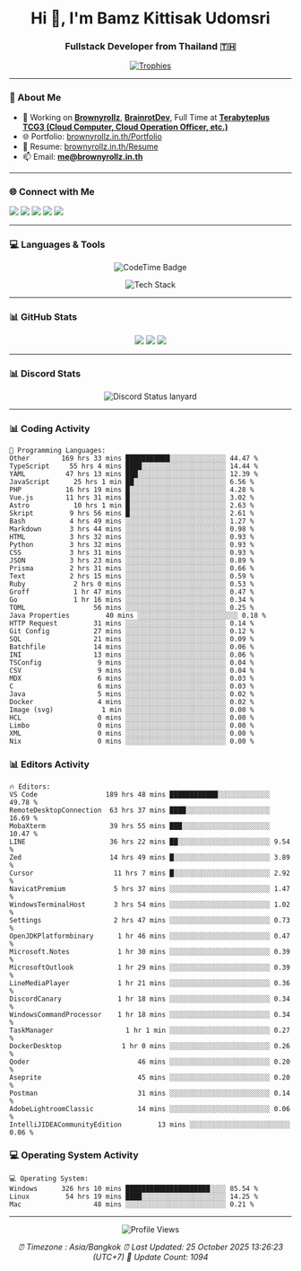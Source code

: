 <h1 align="center">Hi 👋, I'm Bamz Kittisak Udomsri</h1>
<h3 align="center">Fullstack Developer from Thailand 🇹🇭</h3>

<p align="center">
  <a href="https://github.com/ryo-ma/github-profile-trophy">
    <img src="https://github-profile-trophy.vercel.app/?username=brownyroll" alt="Trophies" />
  </a>
</p>

---

### 🔧 About Me

- 🔭 Working on [**Brownyrollz**](https://github.com/Brownyrollz), [**BrainrotDev**](https://github.com/brainrotdev), Full Time at [**Terabyteplus TCG3 (Cloud Computer, Cloud Operation Officer, etc.)**](https://tcloud.in.th)
- 🌐 Portfolio: [brownyrollz.in.th/Portfolio](https://Brownyrollz.in.th/Portfolio)
- 📄 Resume: [brownyrollz.in.th/Resume](https://Brownyrollz.in.th/Resume)
- 📫 Email: **me@brownyrollz.in.th**
---

### 🌐 Connect with Me

<p align="left">
  <a href="https://codepen.io/brownyroll" target="_blank"><img src="https://img.shields.io/badge/CodePen-000?style=for-the-badge&logo=codepen&logoColor=white" /></a>
  <a href="https://fb.com/brownyroll.bbamz" target="_blank"><img src="https://img.shields.io/badge/Facebook-1877F2?style=for-the-badge&logo=facebook&logoColor=white" /></a>
  <a href="https://instagram.com/brownyroll.darkalich" target="_blank"><img src="https://img.shields.io/badge/Instagram-E4405F?style=for-the-badge&logo=instagram&logoColor=white" /></a>
  <a href="https://www.youtube.com/c/brownyrollz" target="_blank"><img src="https://img.shields.io/badge/YouTube-FF0000?style=for-the-badge&logo=youtube&logoColor=white" /></a>
  <a href="https://discord.gg/yyJRFxTXGU" target="_blank"><img src="https://img.shields.io/badge/Discord-5865F2?style=for-the-badge&logo=discord&logoColor=white" /></a>
</p>

---

### 💻 Languages & Tools

<p align="center">
  <img href="https://codetime.dev" alt="CodeTime Badge" src="https://shields.jannchie.com/endpoint?style=flat&color=222&url=https%3A%2F%2Fapi.codetime.dev%2Fv3%2Fusers%2Fshield%3Fuid%3D34055">
  <br/>
  <!--START_SECTION:tech-->
<p align="center">
  <img src="https://skillicons.dev/icons?i=html,css,js,ts,react,nextjs,nodejs,vue,php,laravel,dotnet,django,tailwind,bootstrap,express,arduino,mysql,sqlite,mongodb,nginx,docker,git,linux,figma,postman,astro,bash,bun,cloudflare,discord,discordjs" alt="Tech Stack" />
</p>
<!--END_SECTION:tech-->
</p>

---

### 📊 GitHub Stats

<p align="center">
  <img src="https://github-readme-stats.vercel.app/api?username=brownyroll&show_icons=true" />
  <img src="https://github-readme-stats.vercel.app/api/top-langs/?username=brownyroll&layout=compact" />
  <img src="https://github-readme-streak-stats.herokuapp.com/?user=brownyroll" />
</p>

---

### 📊 Discord Stats

<p align="center">
     <img alt='Discord Status lanyard' src='https://lanyard.cnrad.dev/api/280676963885121536' />
</p>

---

<p align="center">


### 📊 Coding Activity

<!--START_SECTION:waka-->
```text
💬 Programming Languages:
Other        169 hrs 33 mins ███████████░░░░░░░░░░░░░░ 44.47 %
TypeScript     55 hrs 4 mins ████░░░░░░░░░░░░░░░░░░░░░ 14.44 %
YAML          47 hrs 13 mins ███░░░░░░░░░░░░░░░░░░░░░░ 12.39 %
JavaScript      25 hrs 1 min ██░░░░░░░░░░░░░░░░░░░░░░░ 6.56 %
PHP           16 hrs 19 mins █░░░░░░░░░░░░░░░░░░░░░░░░ 4.28 %
Vue.js        11 hrs 31 mins █░░░░░░░░░░░░░░░░░░░░░░░░ 3.02 %
Astro           10 hrs 1 min █░░░░░░░░░░░░░░░░░░░░░░░░ 2.63 %
Skript         9 hrs 56 mins █░░░░░░░░░░░░░░░░░░░░░░░░ 2.61 %
Bash           4 hrs 49 mins ░░░░░░░░░░░░░░░░░░░░░░░░░ 1.27 %
Markdown       3 hrs 44 mins ░░░░░░░░░░░░░░░░░░░░░░░░░ 0.98 %
HTML           3 hrs 32 mins ░░░░░░░░░░░░░░░░░░░░░░░░░ 0.93 %
Python         3 hrs 32 mins ░░░░░░░░░░░░░░░░░░░░░░░░░ 0.93 %
CSS            3 hrs 31 mins ░░░░░░░░░░░░░░░░░░░░░░░░░ 0.93 %
JSON           3 hrs 23 mins ░░░░░░░░░░░░░░░░░░░░░░░░░ 0.89 %
Prisma         2 hrs 31 mins ░░░░░░░░░░░░░░░░░░░░░░░░░ 0.66 %
Text           2 hrs 15 mins ░░░░░░░░░░░░░░░░░░░░░░░░░ 0.59 %
Ruby            2 hrs 0 mins ░░░░░░░░░░░░░░░░░░░░░░░░░ 0.53 %
Groff           1 hr 47 mins ░░░░░░░░░░░░░░░░░░░░░░░░░ 0.47 %
Go              1 hr 16 mins ░░░░░░░░░░░░░░░░░░░░░░░░░ 0.34 %
TOML                 56 mins ░░░░░░░░░░░░░░░░░░░░░░░░░ 0.25 %
Java Properties         40 mins ░░░░░░░░░░░░░░░░░░░░░░░░░ 0.18 %
HTTP Request         31 mins ░░░░░░░░░░░░░░░░░░░░░░░░░ 0.14 %
Git Config           27 mins ░░░░░░░░░░░░░░░░░░░░░░░░░ 0.12 %
SQL                  21 mins ░░░░░░░░░░░░░░░░░░░░░░░░░ 0.09 %
Batchfile            14 mins ░░░░░░░░░░░░░░░░░░░░░░░░░ 0.06 %
INI                  13 mins ░░░░░░░░░░░░░░░░░░░░░░░░░ 0.06 %
TSConfig              9 mins ░░░░░░░░░░░░░░░░░░░░░░░░░ 0.04 %
CSV                   9 mins ░░░░░░░░░░░░░░░░░░░░░░░░░ 0.04 %
MDX                   6 mins ░░░░░░░░░░░░░░░░░░░░░░░░░ 0.03 %
C                     6 mins ░░░░░░░░░░░░░░░░░░░░░░░░░ 0.03 %
Java                  5 mins ░░░░░░░░░░░░░░░░░░░░░░░░░ 0.02 %
Docker                4 mins ░░░░░░░░░░░░░░░░░░░░░░░░░ 0.02 %
Image (svg)            1 min ░░░░░░░░░░░░░░░░░░░░░░░░░ 0.00 %
HCL                   0 mins ░░░░░░░░░░░░░░░░░░░░░░░░░ 0.00 %
Limbo                 0 mins ░░░░░░░░░░░░░░░░░░░░░░░░░ 0.00 %
XML                   0 mins ░░░░░░░░░░░░░░░░░░░░░░░░░ 0.00 %
Nix                   0 mins ░░░░░░░░░░░░░░░░░░░░░░░░░ 0.00 %

```
<!--END_SECTION:waka-->

### 📊 Editors Activity

<!--START_SECTION:editors-->
```text
🔥 Editors:
VS Code                 189 hrs 48 mins ████████████░░░░░░░░░░░░░ 49.78 %
RemoteDesktopConnection  63 hrs 37 mins ████░░░░░░░░░░░░░░░░░░░░░ 16.69 %
MobaXterm                39 hrs 55 mins ███░░░░░░░░░░░░░░░░░░░░░░ 10.47 %
LINE                     36 hrs 22 mins ██░░░░░░░░░░░░░░░░░░░░░░░ 9.54 %
Zed                      14 hrs 49 mins █░░░░░░░░░░░░░░░░░░░░░░░░ 3.89 %
Cursor                    11 hrs 7 mins █░░░░░░░░░░░░░░░░░░░░░░░░ 2.92 %
NavicatPremium            5 hrs 37 mins ░░░░░░░░░░░░░░░░░░░░░░░░░ 1.47 %
WindowsTerminalHost       3 hrs 54 mins ░░░░░░░░░░░░░░░░░░░░░░░░░ 1.02 %
Settings                  2 hrs 47 mins ░░░░░░░░░░░░░░░░░░░░░░░░░ 0.73 %
OpenJDKPlatformbinary      1 hr 46 mins ░░░░░░░░░░░░░░░░░░░░░░░░░ 0.47 %
Microsoft.Notes            1 hr 30 mins ░░░░░░░░░░░░░░░░░░░░░░░░░ 0.39 %
MicrosoftOutlook           1 hr 29 mins ░░░░░░░░░░░░░░░░░░░░░░░░░ 0.39 %
LineMediaPlayer            1 hr 21 mins ░░░░░░░░░░░░░░░░░░░░░░░░░ 0.36 %
DiscordCanary              1 hr 18 mins ░░░░░░░░░░░░░░░░░░░░░░░░░ 0.34 %
WindowsCommandProcessor    1 hr 18 mins ░░░░░░░░░░░░░░░░░░░░░░░░░ 0.34 %
TaskManager                  1 hr 1 min ░░░░░░░░░░░░░░░░░░░░░░░░░ 0.27 %
DockerDesktop               1 hr 0 mins ░░░░░░░░░░░░░░░░░░░░░░░░░ 0.26 %
Qoder                           46 mins ░░░░░░░░░░░░░░░░░░░░░░░░░ 0.20 %
Aseprite                        45 mins ░░░░░░░░░░░░░░░░░░░░░░░░░ 0.20 %
Postman                         31 mins ░░░░░░░░░░░░░░░░░░░░░░░░░ 0.14 %
AdobeLightroomClassic           14 mins ░░░░░░░░░░░░░░░░░░░░░░░░░ 0.06 %
IntelliJIDEACommunityEdition         13 mins ░░░░░░░░░░░░░░░░░░░░░░░░░ 0.06 %

```
<!--END_SECTION:editors-->

### 💻 Operating System Activity

<!--START_SECTION:os-->
```text
💻 Operating System:
Windows      326 hrs 10 mins █████████████████████░░░░ 85.54 %
Linux         54 hrs 19 mins ████░░░░░░░░░░░░░░░░░░░░░ 14.25 %
Mac                  48 mins ░░░░░░░░░░░░░░░░░░░░░░░░░ 0.21 %
```
<!--END_SECTION:os-->
</p>

---

<p align="center">
  <img src="https://komarev.com/ghpvc/?username=brownyroll&label=Profile%20views&color=0e75b6&style=flat" alt="Profile Views" />
</p>

<!-- Metadata -->
<p align="center"> 
    <i>
        ⏰ Timezone : Asia/Bangkok
        ⏰ Last Updated: <!--LAST_UPDATED-->25 October 2025 13:26:23 (UTC+7)<!--END_LAST_UPDATED-->
        🔄️ Update Count: <!--UPDATE_COUNT-->1094<!--END_UPDATE_COUNT-->
    </i>
</p>
